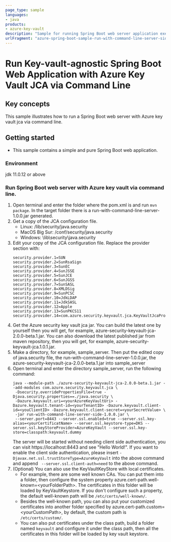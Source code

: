 ```yaml
---
page_type: sample
languages:
- java
products:
- azure-key-vault
description: "Sample for running Spring Boot web server application executable jar with Azure key vault"
urlFragment: "azure-spring-boot-sample-run-with-command-line-server-side"
---
```


# Run Key-vault-agnostic Spring Boot Web Application with Azure Key Vault JCA via Command Line 

## Key concepts
This sample illustrates how to run a Spring Boot web server with Azure key vault jca via command line.

## Getting started


- This sample contains a simple and pure Spring Boot web application.

### Environment
jdk 11.0.12 or above

### Run Spring Boot web server with Azure key vault via command line. 
1. Open terminal and enter the folder where the pom.xml is and run `mvn package`. In the target folder there is a run-with-command-line-server-1.0.0.jar generated.  
2. Get a copy of the JCA configuration file.
   - Linux: <java-home>/lib/security/java.security
   - MacOS Big Sur: <java-home>/conf/security/java.security
   - Windows: <java-home>\lib\security\java.security 
3. Edit your copy of the JCA configuration file. Replace the provider section with: 
   ```
   security.provider.1=SUN
   security.provider.2=SunRsaSign
   security.provider.3=SunEC
   security.provider.4=SunJSSE
   security.provider.5=SunJCE
   security.provider.6=SunJGSS
   security.provider.7=SunSASL
   security.provider.8=XMLDSig
   security.provider.9=SunPCSC
   security.provider.10=JdkLDAP
   security.provider.11=JdkSASL
   security.provider.12=Apple
   security.provider.13=SunPKCS11
   security.provider.14=com.azure.security.keyvault.jca.KeyVaultJcaProvider
   ```
4. Get the Azure security key vault jca jar. You can build the latest one by yourself then you will get, for example, azure-security-keyvault-jca-2.0.0-beta.1.jar. You can also download the latest published jar from maven repository, then you will get, for example, azure-security-keyvault-jca.1.0.1.jar.
5. Make a directory, for example, sample_server. Then put the edited copy of java.security file, the run-with-command-line-server-1.0.0.jar, the azure-security-keyvault-jca-2.0.0-beta.1.jar into sample_server
6. Open terminal and enter the directory sample_server, run the following command:
   ```
   java --module-path ./azure-security-keyvault-jca-2.0.0-beta.1.jar --add-modules com.azure.security.keyvault.jca \
    -Dsecurity.overridePropertiesFile=true -Djava.security.properties==./java.security \
    -Dazure.keyvault.uri=<yourAzureKeyVaultUri> -Dazure.keyvault.tenant-id=<yourTenantID> -Dazure.keyvault.client-id=<youClientID> -Dazure.keyvault.client-secret=<yourSecretValue> \
    -jar run-with-command-line-server-side-1.0.0.jar \ 
    --server.port=8443 --server.ssl.enabled=true --server.ssl.key-alias=<yourCertificatName> --server.ssl.keystore-type=DKS --server.ssl.keyStoreProvider=AzureKeyVault --server.ssl.key-store=classpath:keyvault.dummy 
   ```
   The server will be started without needing client side authentication, you can visit https://localhost:8443 and see "Hello World!". If you want to enable the client side authentication, please insert `-Djavax.net.ssl.trustStoreType=AzureKeyVault` into the above command and append ` --server.ssl.client-auth=need` to the above command.
7. (Optional) You can also use the KeyVaultKeyStore with local certificates. 
    - For example, there are some well known CAs. You can put them into a folder, then configure the system property azure.cert-path.well-known=\<yourFolderPath>. The certificates in this folder will be loaded by KeyVaultKeystore. If you don't configure such a property, the default well-known path will be `/etc/certs/well-known/`.
    - Besides the well-known path, you can also put your customized certificates into another folder specified by azure.cert-path.custom=\<yourCustomPath>, by default, the custom path is `/etc/certs/custom/`.
    - You can also put certificates under the class path, build a folder named `keyvault` and configure it under the class path, then all the certificates in this folder will be loaded by key vault keystore.
